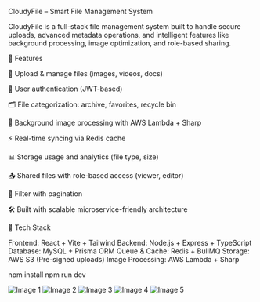 CloudyFile – Smart File Management System

CloudyFile is a full-stack file management system built to handle secure uploads, advanced metadata operations, and intelligent features like background processing, image optimization, and role-based sharing.

🚀 Features

📁 Upload & manage files (images, videos, docs)

🔐 User authentication (JWT-based)

🗂️ File categorization: archive, favorites, recycle bin

🔄 Background image processing with AWS Lambda + Sharp

⚡ Real-time syncing via Redis cache

📊 Storage usage and analytics (file type, size)

📤 Shared files with role-based access (viewer, editor)

🔎 Filter with pagination

🛠️ Built with scalable microservice-friendly architecture


🧰 Tech Stack

Frontend: React + Vite + Tailwind
Backend: Node.js + Express + TypeScript
Database: MySQL + Prisma ORM
Queue & Cache: Redis + BullMQ
Storage: AWS S3 (Pre-signed uploads)
Image Processing: AWS Lambda + Sharp


npm install
npm run dev


![Image 1](https://ibb.co/dw1nyKsG)
![Image 2](https://drive.google.com/file/d/16ODJGYpB4gVdN1zUUk2rwIml8Z5lL-tN/view?usp=sharing)
![Image 3](https://drive.google.com/file/d/1lfUnheppoggJ9tZjkG4Sq_s7TiTTWa3o/view?usp=sharing)
![Image 4](https://drive.google.com/file/d/1zQbJaf2uvnh6l7pteLvCZmo4KNzsEBJ5/view?usp=sharing)
![Image 5](https://drive.google.com/file/d/1cu5xVUNPKo3FG44tbBGKzaks9--fzftA/view?usp=sharing)

